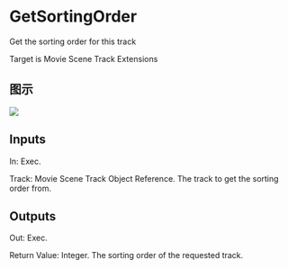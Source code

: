 # GetSortingOrder

Get the sorting order for this track

Target is Movie Scene Track Extensions

## 图示

![]($-20221218-20555936.png)

## Inputs

In: Exec.

Track: Movie Scene Track Object Reference. The track to get the sorting order from.  

## Outputs

Out: Exec.

Return Value: Integer. The sorting order of the requested track.

